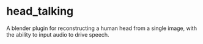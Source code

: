 # head_talking
A blender plugin for reconstructing a human head from a single image, with the ability to input audio to drive speech.
